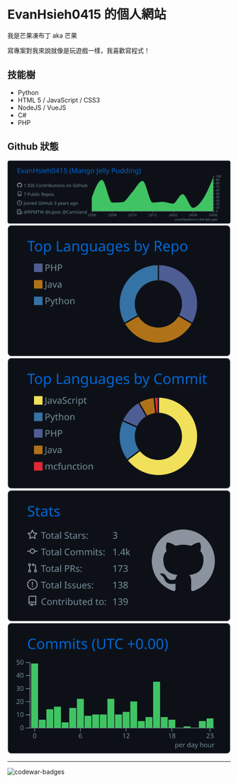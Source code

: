 # EvanHsieh0415 的個人網站

我是芒果凍布丁 aka 芒果  

寫專案對我來說就像是玩遊戲一樣，我喜歡寫程式！

## 技能樹

- <FontIcon icon="python"/> Python
- <FontIcon icon="html5"/> HTML 5 / <FontIcon icon="js"/> JavaScript / <FontIcon icon="css3-alt"/> CSS3
- <FontIcon icon="node-js"/> NodeJS / <FontIcon icon="vuejs"/> VueJS
- C#
- <FontIcon icon="php"/>PHP

## Github 狀態

[![](https://raw.githubusercontent.com/EvanHsieh0415/github-profile-summary-cards/master/profile-summary-card-output/github_dark/0-profile-details.svg)](https://github.com/vn7n24fzkq/github-profile-summary-cards)
[![](https://raw.githubusercontent.com/EvanHsieh0415/github-profile-summary-cards/master/profile-summary-card-output/github_dark/1-repos-per-language.svg)](https://github.com/vn7n24fzkq/github-profile-summary-cards) [![](https://raw.githubusercontent.com/EvanHsieh0415/github-profile-summary-cards/master/profile-summary-card-output/github_dark/2-most-commit-language.svg)](https://github.com/vn7n24fzkq/github-profile-summary-cards)
[![](https://raw.githubusercontent.com/EvanHsieh0415/github-profile-summary-cards/master/profile-summary-card-output/github_dark/3-stats.svg)](https://github.com/vn7n24fzkq/github-profile-summary-cards) [![](https://raw.githubusercontent.com/EvanHsieh0415/github-profile-summary-cards/master/profile-summary-card-output/github_dark/4-productive-time.svg)](https://github.com/vn7n24fzkq/github-profile-summary-cards)

---

![codewar-badges](https://www.codewars.com/users/EvanHsieh0415/badges/large)
